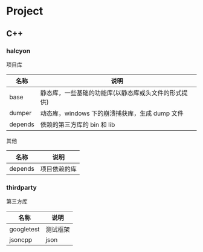 # Project

## C++

### halcyon

项目库

| 名称    | 说明                                                 |
| ------- | ---------------------------------------------------- |
| base    | 静态库，一些基础的功能库(以静态库或头文件的形式提供) |
| dumper  | 动态库，windows 下的崩溃捕获库，生成 dump 文件       |
| depends | 依赖的第三方库的 bin 和 lib                          |

其他

| 名称    | 说明         |
| ------- | ------------ |
| depends | 项目依赖的库 |

### thirdparty

第三方库

| 名称       | 说明     |
| ---------- | -------- |
| googletest | 测试框架 |
| jsoncpp    | json     |

